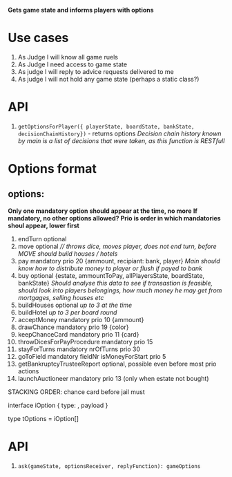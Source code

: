 **Gets game state and informs players with options**

# Use cases
1. As Judge I will know all game ruels
2. As Judge I need access to game state
3. As judge I will reply to advice requests delivered to me
4. As judge I will not hold any game state (perhaps a static class?)

# API

1. `getOptionsForPlayer({ playerState, boardState, bankState, decisionChainHistory})` - returns options *Decision chain history known by main is a list of decisions that were taken, as this function is RESTfull*

# Options format

## options:

**Only one mandatory option should appear at the time, no more**
**If mandatory, no other options allowed? Prio is order in which mandatories shoul appear, lower first**

1. endTurn optional
2. move optional *// throws dice, moves player, does not end turn, before MOVE should build houses  / hotels*
3. pay mandatory prio 20 {ammount, recipiant: bank, player} *Main should know how to distribute money to player or flush if payed to bank*
4. buy optional {estate, ammountToPay, allPlayersState, boardState, bankState} *Should analyse this data to see if transastion is feasible, should look into players belongings, how much money he may get from mortgages, selling houses etc*
5. buildHouses optional *up to 3 at the time*
6. buildHotel *up to 3 per board round*
7. acceptMoney mandatory prio 10 {ammount}
8. drawChance mandatory prio 19 {color}
9. keepChanceCard mandatory prio 11 {card}
10. throwDicesForPayProcedure mandatory prio 15
11. stayForTurns mandatory nrOfTurns prio 30
12. goToField mandatory fieldNr isMoneyForStart prio 5
13. getBankruptcyTrusteeReport optional, possible even before most prio actions
14. launchAuctioneer mandatory prio 13 (only when estate not bought)

STACKING ORDER: chance card before jail must



interface iOption {
    type: ,
    payload
}

type tOptions = iOption[]


# API
1. `ask(gameState, optionsReceiver, replyFunction): gameOptions`